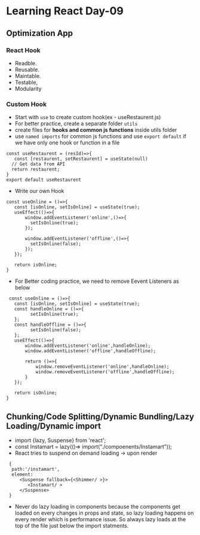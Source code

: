 # Learning React Day-09
## Optimization App
### React Hook
 - Readble.
 - Reusable.
 - Maintable. 
 - Testable,
 - Modularity

### Custom Hook
 - Start with `use` to create custom hook(ex - useRestaurent.js)
 - For better practice, create a separate folder `utils`
 - create files for **hooks and common js functions** inside utils folder
 - use `named imports` for common js functions and use `export default` if we have only one hook or function in a file
 ```
 const useRestaurent = (resId)=>{
    const [restaurent, setRestaurent] = useState(null)
   // Get data from API
   return restaurent;
 }
 export default useRestaurent
```

 - Write our own Hook
 ```
 const useOnline = ()=>{
    const [isOnline, setIsOnline] = useState(true);
    useEffect(()=>{
        window.addEventListener('online',()=>{
          setIsOnline(true);
        });

        window.addEventListener('offline',()=>{
          setIsOnline(false);
        });
    });

    return isOnline;
 }
 ```

 - For Better coding practice, we need to remove Eevent Listeners as below
 ```
  const useOnline = ()=>{
    const [isOnline, setIsOnline] = useState(true);
    const handleOnline = ()=>{
          setIsOnline(true);
    };
    const handleOffline = ()=>{
          setIsOnline(false);
    };
    useEffect(()=>{
        window.addEventListener('online',handleOnline);
        window.addEventListener('offline',handleOffline);

        return ()=>{
            window.removeEventListener('online',handleOnline);
            window.removeEventListener('offline',handleOffline);
        }
    });

    return isOnline;
 }

 ```
 
## Chunking/Code Splitting/Dynamic Bundling/Lazy Loading/Dynamic import
 - import {lazy, Suspense} from 'react';
 - const Instamart = lazy(()=> import("./compoenents/Instamart"));
 - React tries to suspend on demand loading -> upon render
  ```
   {
    path:'/instamart',
    element:
       <Suspense fallback={<Shimmer/ >}>
          <Instamart/ >
       </Suspense>
   }
  ```
 - Never do lazy loading in components because the components get loaded on every changes in props and state, so lazy loading happens on every render which is performance issue. So always lazy loads at the top of the file just below the import statments.
